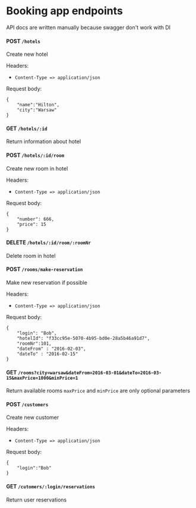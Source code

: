 # Booking app endpoints

API docs are written manually because swagger don't work with DI

#### POST `/hotels`

Create new hotel

Headers:
* `Content-Type => application/json`

Request body:

    {
        "name":"Hilton",
        "city":"Warsaw"
    }

#### GET `/hotels/:id`

Return information about hotel


#### POST `/hotels/:id/room`

Create new room in hotel

Headers:
* `Content-Type => application/json`

Request body:

    {
        "number": 666,
        "price": 15
    }

####  DELETE `/hotels/:id/room/:roomNr`

Delete room in hotel


#### POST `/rooms/make-reservation`

Make new reservation if possible

Headers:
* `Content-Type => application/json`

Request body:

    {
        "login": "Bob",
        "hotelId": "f33cc95e-5070-4b95-bd0e-28a5b46a91d7",
        "roomNr":101,
        "dateFrom" : "2016-02-03",
        "dateTo" : "2016-02-15"
    }

#### GET `/rooms?city=warsaw&dateFrom=2016-03-01&dateTo=2016-03-15&maxPrice=1000&minPrice=1`

Return available rooms `maxPrice` and `minPrice` are only optional parameters

#### POST `/customers`

Create new customer

Headers:
* `Content-Type => application/json`

Request body:

    {
        "login":"Bob"
    }


#### GET `/cutomers/:login/reservations`

Return user reservations

